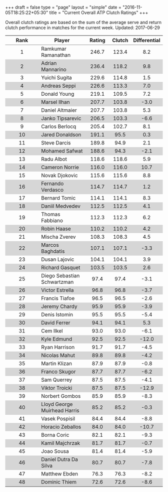 +++
draft = false
type = "page" 
layout = "simple"
date = "2016-11-05T18:25:22+05:30"
title = "Current Overall ATP Clutch Ratings"
+++


Overall clutch ratings are based on the sum of the average serve and return clutch performance in matches for the current week. Updated: 2017-06-29


<table class='gmisc_table' style='border-collapse: collapse; margin-top: 1em; margin-bottom: 1em;' >
<thead>
<tr>
<th style='border-bottom: 1px solid grey; border-top: 2px solid grey; text-align: center;'>Rank</th>
<th style='border-bottom: 1px solid grey; border-top: 2px solid grey; text-align: center;'>Player</th>
<th style='border-bottom: 1px solid grey; border-top: 2px solid grey; text-align: center;'>Rating</th>
<th style='border-bottom: 1px solid grey; border-top: 2px solid grey; text-align: center;'>Clutch</th>
<th style='border-bottom: 1px solid grey; border-top: 2px solid grey; text-align: center;'>Differential</th>
</tr>
</thead>
<tbody>
<tr>
<td style='width:40%; text-align: center;'>1</td>
<td style='width:40%; text-align: left;'>Ramkumar Ramanathan</td>
<td style='width:40%; text-align: center;'>246.7</td>
<td style='width:40%; text-align: center;'>123.4</td>
<td style='width:40%; text-align: center;'>8.2</td>
</tr>
<tr style='background-color: #d6d6d6;'>
<td style='width:40%; background-color: #d6d6d6; text-align: center;'>2</td>
<td style='width:40%; background-color: #d6d6d6; text-align: left;'>Adrian Mannarino</td>
<td style='width:40%; background-color: #d6d6d6; text-align: center;'>236.4</td>
<td style='width:40%; background-color: #d6d6d6; text-align: center;'>118.2</td>
<td style='width:40%; background-color: #d6d6d6; text-align: center;'>9.8</td>
</tr>
<tr>
<td style='width:40%; text-align: center;'>3</td>
<td style='width:40%; text-align: left;'>Yuichi Sugita</td>
<td style='width:40%; text-align: center;'>229.6</td>
<td style='width:40%; text-align: center;'>114.8</td>
<td style='width:40%; text-align: center;'>1.5</td>
</tr>
<tr style='background-color: #d6d6d6;'>
<td style='width:40%; background-color: #d6d6d6; text-align: center;'>4</td>
<td style='width:40%; background-color: #d6d6d6; text-align: left;'>Andreas Seppi</td>
<td style='width:40%; background-color: #d6d6d6; text-align: center;'>226.6</td>
<td style='width:40%; background-color: #d6d6d6; text-align: center;'>113.3</td>
<td style='width:40%; background-color: #d6d6d6; text-align: center;'>7.0</td>
</tr>
<tr>
<td style='width:40%; text-align: center;'>5</td>
<td style='width:40%; text-align: left;'>Donald Young</td>
<td style='width:40%; text-align: center;'>219.1</td>
<td style='width:40%; text-align: center;'>109.5</td>
<td style='width:40%; text-align: center;'>7.2</td>
</tr>
<tr style='background-color: #d6d6d6;'>
<td style='width:40%; background-color: #d6d6d6; text-align: center;'>6</td>
<td style='width:40%; background-color: #d6d6d6; text-align: left;'>Marsel Ilhan</td>
<td style='width:40%; background-color: #d6d6d6; text-align: center;'>207.7</td>
<td style='width:40%; background-color: #d6d6d6; text-align: center;'>103.8</td>
<td style='width:40%; background-color: #d6d6d6; text-align: center;'>-3.0</td>
</tr>
<tr>
<td style='width:40%; text-align: center;'>7</td>
<td style='width:40%; text-align: left;'>Daniel Altmaier</td>
<td style='width:40%; text-align: center;'>207.7</td>
<td style='width:40%; text-align: center;'>103.8</td>
<td style='width:40%; text-align: center;'>5.3</td>
</tr>
<tr style='background-color: #d6d6d6;'>
<td style='width:40%; background-color: #d6d6d6; text-align: center;'>8</td>
<td style='width:40%; background-color: #d6d6d6; text-align: left;'>Janko Tipsarevic</td>
<td style='width:40%; background-color: #d6d6d6; text-align: center;'>206.5</td>
<td style='width:40%; background-color: #d6d6d6; text-align: center;'>103.3</td>
<td style='width:40%; background-color: #d6d6d6; text-align: center;'>-6.6</td>
</tr>
<tr>
<td style='width:40%; text-align: center;'>9</td>
<td style='width:40%; text-align: left;'>Carlos Berlocq</td>
<td style='width:40%; text-align: center;'>205.4</td>
<td style='width:40%; text-align: center;'>102.7</td>
<td style='width:40%; text-align: center;'>8.1</td>
</tr>
<tr style='background-color: #d6d6d6;'>
<td style='width:40%; background-color: #d6d6d6; text-align: center;'>10</td>
<td style='width:40%; background-color: #d6d6d6; text-align: left;'>Jared Donaldson</td>
<td style='width:40%; background-color: #d6d6d6; text-align: center;'>191.1</td>
<td style='width:40%; background-color: #d6d6d6; text-align: center;'>95.5</td>
<td style='width:40%; background-color: #d6d6d6; text-align: center;'>0.3</td>
</tr>
<tr>
<td style='width:40%; text-align: center;'>11</td>
<td style='width:40%; text-align: left;'>Steve Darcis</td>
<td style='width:40%; text-align: center;'>189.8</td>
<td style='width:40%; text-align: center;'>94.9</td>
<td style='width:40%; text-align: center;'>2.1</td>
</tr>
<tr style='background-color: #d6d6d6;'>
<td style='width:40%; background-color: #d6d6d6; text-align: center;'>12</td>
<td style='width:40%; background-color: #d6d6d6; text-align: left;'>Mohamed Safwat</td>
<td style='width:40%; background-color: #d6d6d6; text-align: center;'>188.6</td>
<td style='width:40%; background-color: #d6d6d6; text-align: center;'>94.3</td>
<td style='width:40%; background-color: #d6d6d6; text-align: center;'>-2.1</td>
</tr>
<tr>
<td style='width:40%; text-align: center;'>13</td>
<td style='width:40%; text-align: left;'>Radu Albot</td>
<td style='width:40%; text-align: center;'>118.6</td>
<td style='width:40%; text-align: center;'>118.6</td>
<td style='width:40%; text-align: center;'>5.9</td>
</tr>
<tr style='background-color: #d6d6d6;'>
<td style='width:40%; background-color: #d6d6d6; text-align: center;'>14</td>
<td style='width:40%; background-color: #d6d6d6; text-align: left;'>Cameron Norrie</td>
<td style='width:40%; background-color: #d6d6d6; text-align: center;'>116.0</td>
<td style='width:40%; background-color: #d6d6d6; text-align: center;'>116.0</td>
<td style='width:40%; background-color: #d6d6d6; text-align: center;'>10.7</td>
</tr>
<tr>
<td style='width:40%; text-align: center;'>15</td>
<td style='width:40%; text-align: left;'>Novak Djokovic</td>
<td style='width:40%; text-align: center;'>115.6</td>
<td style='width:40%; text-align: center;'>115.6</td>
<td style='width:40%; text-align: center;'>8.8</td>
</tr>
<tr style='background-color: #d6d6d6;'>
<td style='width:40%; background-color: #d6d6d6; text-align: center;'>16</td>
<td style='width:40%; background-color: #d6d6d6; text-align: left;'>Fernando Verdasco</td>
<td style='width:40%; background-color: #d6d6d6; text-align: center;'>114.7</td>
<td style='width:40%; background-color: #d6d6d6; text-align: center;'>114.7</td>
<td style='width:40%; background-color: #d6d6d6; text-align: center;'>1.2</td>
</tr>
<tr>
<td style='width:40%; text-align: center;'>17</td>
<td style='width:40%; text-align: left;'>Bernard Tomic</td>
<td style='width:40%; text-align: center;'>114.1</td>
<td style='width:40%; text-align: center;'>114.1</td>
<td style='width:40%; text-align: center;'>8.3</td>
</tr>
<tr style='background-color: #d6d6d6;'>
<td style='width:40%; background-color: #d6d6d6; text-align: center;'>18</td>
<td style='width:40%; background-color: #d6d6d6; text-align: left;'>Daniil Medvedev</td>
<td style='width:40%; background-color: #d6d6d6; text-align: center;'>112.5</td>
<td style='width:40%; background-color: #d6d6d6; text-align: center;'>112.5</td>
<td style='width:40%; background-color: #d6d6d6; text-align: center;'>4.1</td>
</tr>
<tr>
<td style='width:40%; text-align: center;'>19</td>
<td style='width:40%; text-align: left;'>Thomas Fabbiano</td>
<td style='width:40%; text-align: center;'>112.3</td>
<td style='width:40%; text-align: center;'>112.3</td>
<td style='width:40%; text-align: center;'>6.2</td>
</tr>
<tr style='background-color: #d6d6d6;'>
<td style='width:40%; background-color: #d6d6d6; text-align: center;'>20</td>
<td style='width:40%; background-color: #d6d6d6; text-align: left;'>Robin Haase</td>
<td style='width:40%; background-color: #d6d6d6; text-align: center;'>110.2</td>
<td style='width:40%; background-color: #d6d6d6; text-align: center;'>110.2</td>
<td style='width:40%; background-color: #d6d6d6; text-align: center;'>4.2</td>
</tr>
<tr>
<td style='width:40%; text-align: center;'>21</td>
<td style='width:40%; text-align: left;'>Mischa Zverev</td>
<td style='width:40%; text-align: center;'>108.3</td>
<td style='width:40%; text-align: center;'>108.3</td>
<td style='width:40%; text-align: center;'>4.5</td>
</tr>
<tr style='background-color: #d6d6d6;'>
<td style='width:40%; background-color: #d6d6d6; text-align: center;'>22</td>
<td style='width:40%; background-color: #d6d6d6; text-align: left;'>Marcos Baghdatis</td>
<td style='width:40%; background-color: #d6d6d6; text-align: center;'>107.1</td>
<td style='width:40%; background-color: #d6d6d6; text-align: center;'>107.1</td>
<td style='width:40%; background-color: #d6d6d6; text-align: center;'>-3.3</td>
</tr>
<tr>
<td style='width:40%; text-align: center;'>23</td>
<td style='width:40%; text-align: left;'>Dusan Lajovic</td>
<td style='width:40%; text-align: center;'>104.1</td>
<td style='width:40%; text-align: center;'>104.1</td>
<td style='width:40%; text-align: center;'>3.9</td>
</tr>
<tr style='background-color: #d6d6d6;'>
<td style='width:40%; background-color: #d6d6d6; text-align: center;'>24</td>
<td style='width:40%; background-color: #d6d6d6; text-align: left;'>Richard Gasquet</td>
<td style='width:40%; background-color: #d6d6d6; text-align: center;'>103.5</td>
<td style='width:40%; background-color: #d6d6d6; text-align: center;'>103.5</td>
<td style='width:40%; background-color: #d6d6d6; text-align: center;'>2.6</td>
</tr>
<tr>
<td style='width:40%; text-align: center;'>25</td>
<td style='width:40%; text-align: left;'>Diego Sebastian Schwartzman</td>
<td style='width:40%; text-align: center;'>97.4</td>
<td style='width:40%; text-align: center;'>97.4</td>
<td style='width:40%; text-align: center;'>-3.1</td>
</tr>
<tr style='background-color: #d6d6d6;'>
<td style='width:40%; background-color: #d6d6d6; text-align: center;'>26</td>
<td style='width:40%; background-color: #d6d6d6; text-align: left;'>Victor Estrella</td>
<td style='width:40%; background-color: #d6d6d6; text-align: center;'>96.8</td>
<td style='width:40%; background-color: #d6d6d6; text-align: center;'>96.8</td>
<td style='width:40%; background-color: #d6d6d6; text-align: center;'>-3.7</td>
</tr>
<tr>
<td style='width:40%; text-align: center;'>27</td>
<td style='width:40%; text-align: left;'>Francis Tiafoe</td>
<td style='width:40%; text-align: center;'>96.5</td>
<td style='width:40%; text-align: center;'>96.5</td>
<td style='width:40%; text-align: center;'>-2.6</td>
</tr>
<tr style='background-color: #d6d6d6;'>
<td style='width:40%; background-color: #d6d6d6; text-align: center;'>28</td>
<td style='width:40%; background-color: #d6d6d6; text-align: left;'>Jeremy Chardy</td>
<td style='width:40%; background-color: #d6d6d6; text-align: center;'>95.9</td>
<td style='width:40%; background-color: #d6d6d6; text-align: center;'>95.9</td>
<td style='width:40%; background-color: #d6d6d6; text-align: center;'>-3.9</td>
</tr>
<tr>
<td style='width:40%; text-align: center;'>29</td>
<td style='width:40%; text-align: left;'>Denis Istomin</td>
<td style='width:40%; text-align: center;'>95.5</td>
<td style='width:40%; text-align: center;'>95.5</td>
<td style='width:40%; text-align: center;'>-5.4</td>
</tr>
<tr style='background-color: #d6d6d6;'>
<td style='width:40%; background-color: #d6d6d6; text-align: center;'>30</td>
<td style='width:40%; background-color: #d6d6d6; text-align: left;'>David Ferrer</td>
<td style='width:40%; background-color: #d6d6d6; text-align: center;'>94.1</td>
<td style='width:40%; background-color: #d6d6d6; text-align: center;'>94.1</td>
<td style='width:40%; background-color: #d6d6d6; text-align: center;'>5.3</td>
</tr>
<tr>
<td style='width:40%; text-align: center;'>31</td>
<td style='width:40%; text-align: left;'>Cem Ilkel</td>
<td style='width:40%; text-align: center;'>93.0</td>
<td style='width:40%; text-align: center;'>93.0</td>
<td style='width:40%; text-align: center;'>-6.1</td>
</tr>
<tr style='background-color: #d6d6d6;'>
<td style='width:40%; background-color: #d6d6d6; text-align: center;'>32</td>
<td style='width:40%; background-color: #d6d6d6; text-align: left;'>Kyle Edmund</td>
<td style='width:40%; background-color: #d6d6d6; text-align: center;'>92.5</td>
<td style='width:40%; background-color: #d6d6d6; text-align: center;'>92.5</td>
<td style='width:40%; background-color: #d6d6d6; text-align: center;'>-12.0</td>
</tr>
<tr>
<td style='width:40%; text-align: center;'>33</td>
<td style='width:40%; text-align: left;'>Ryan Harrison</td>
<td style='width:40%; text-align: center;'>91.7</td>
<td style='width:40%; text-align: center;'>91.7</td>
<td style='width:40%; text-align: center;'>-4.5</td>
</tr>
<tr style='background-color: #d6d6d6;'>
<td style='width:40%; background-color: #d6d6d6; text-align: center;'>34</td>
<td style='width:40%; background-color: #d6d6d6; text-align: left;'>Nicolas Mahut</td>
<td style='width:40%; background-color: #d6d6d6; text-align: center;'>89.8</td>
<td style='width:40%; background-color: #d6d6d6; text-align: center;'>89.8</td>
<td style='width:40%; background-color: #d6d6d6; text-align: center;'>-4.2</td>
</tr>
<tr>
<td style='width:40%; text-align: center;'>35</td>
<td style='width:40%; text-align: left;'>Martin Klizan</td>
<td style='width:40%; text-align: center;'>87.9</td>
<td style='width:40%; text-align: center;'>87.9</td>
<td style='width:40%; text-align: center;'>-0.8</td>
</tr>
<tr style='background-color: #d6d6d6;'>
<td style='width:40%; background-color: #d6d6d6; text-align: center;'>36</td>
<td style='width:40%; background-color: #d6d6d6; text-align: left;'>Franco Skugor</td>
<td style='width:40%; background-color: #d6d6d6; text-align: center;'>87.7</td>
<td style='width:40%; background-color: #d6d6d6; text-align: center;'>87.7</td>
<td style='width:40%; background-color: #d6d6d6; text-align: center;'>-6.2</td>
</tr>
<tr>
<td style='width:40%; text-align: center;'>37</td>
<td style='width:40%; text-align: left;'>Sam Querrey</td>
<td style='width:40%; text-align: center;'>87.5</td>
<td style='width:40%; text-align: center;'>87.5</td>
<td style='width:40%; text-align: center;'>-4.1</td>
</tr>
<tr style='background-color: #d6d6d6;'>
<td style='width:40%; background-color: #d6d6d6; text-align: center;'>38</td>
<td style='width:40%; background-color: #d6d6d6; text-align: left;'>Viktor Troicki</td>
<td style='width:40%; background-color: #d6d6d6; text-align: center;'>87.5</td>
<td style='width:40%; background-color: #d6d6d6; text-align: center;'>87.5</td>
<td style='width:40%; background-color: #d6d6d6; text-align: center;'>-12.9</td>
</tr>
<tr>
<td style='width:40%; text-align: center;'>39</td>
<td style='width:40%; text-align: left;'>Norbert Gombos</td>
<td style='width:40%; text-align: center;'>85.9</td>
<td style='width:40%; text-align: center;'>85.9</td>
<td style='width:40%; text-align: center;'>-8.3</td>
</tr>
<tr style='background-color: #d6d6d6;'>
<td style='width:40%; background-color: #d6d6d6; text-align: center;'>40</td>
<td style='width:40%; background-color: #d6d6d6; text-align: left;'>Lloyd George Muirhead Harris</td>
<td style='width:40%; background-color: #d6d6d6; text-align: center;'>85.2</td>
<td style='width:40%; background-color: #d6d6d6; text-align: center;'>85.2</td>
<td style='width:40%; background-color: #d6d6d6; text-align: center;'>-0.3</td>
</tr>
<tr>
<td style='width:40%; text-align: center;'>41</td>
<td style='width:40%; text-align: left;'>Vasek Pospisil</td>
<td style='width:40%; text-align: center;'>84.4</td>
<td style='width:40%; text-align: center;'>84.4</td>
<td style='width:40%; text-align: center;'>-8.8</td>
</tr>
<tr style='background-color: #d6d6d6;'>
<td style='width:40%; background-color: #d6d6d6; text-align: center;'>42</td>
<td style='width:40%; background-color: #d6d6d6; text-align: left;'>Horacio Zeballos</td>
<td style='width:40%; background-color: #d6d6d6; text-align: center;'>84.0</td>
<td style='width:40%; background-color: #d6d6d6; text-align: center;'>84.0</td>
<td style='width:40%; background-color: #d6d6d6; text-align: center;'>-10.7</td>
</tr>
<tr>
<td style='width:40%; text-align: center;'>43</td>
<td style='width:40%; text-align: left;'>Borna Coric</td>
<td style='width:40%; text-align: center;'>82.1</td>
<td style='width:40%; text-align: center;'>82.1</td>
<td style='width:40%; text-align: center;'>-9.3</td>
</tr>
<tr style='background-color: #d6d6d6;'>
<td style='width:40%; background-color: #d6d6d6; text-align: center;'>44</td>
<td style='width:40%; background-color: #d6d6d6; text-align: left;'>Kamil Majchrzak</td>
<td style='width:40%; background-color: #d6d6d6; text-align: center;'>81.7</td>
<td style='width:40%; background-color: #d6d6d6; text-align: center;'>81.7</td>
<td style='width:40%; background-color: #d6d6d6; text-align: center;'>-0.7</td>
</tr>
<tr>
<td style='width:40%; text-align: center;'>45</td>
<td style='width:40%; text-align: left;'>Joao Sousa</td>
<td style='width:40%; text-align: center;'>81.4</td>
<td style='width:40%; text-align: center;'>81.4</td>
<td style='width:40%; text-align: center;'>-5.9</td>
</tr>
<tr style='background-color: #d6d6d6;'>
<td style='width:40%; background-color: #d6d6d6; text-align: center;'>46</td>
<td style='width:40%; background-color: #d6d6d6; text-align: left;'>Daniel Dutra Da Silva</td>
<td style='width:40%; background-color: #d6d6d6; text-align: center;'>80.7</td>
<td style='width:40%; background-color: #d6d6d6; text-align: center;'>80.7</td>
<td style='width:40%; background-color: #d6d6d6; text-align: center;'>-7.8</td>
</tr>
<tr>
<td style='width:40%; text-align: center;'>47</td>
<td style='width:40%; text-align: left;'>Matthew Ebden</td>
<td style='width:40%; text-align: center;'>76.3</td>
<td style='width:40%; text-align: center;'>76.3</td>
<td style='width:40%; text-align: center;'>-8.2</td>
</tr>
<tr style='background-color: #d6d6d6;'>
<td style='width:40%; background-color: #d6d6d6; border-bottom: 2px solid grey; text-align: center;'>48</td>
<td style='width:40%; background-color: #d6d6d6; border-bottom: 2px solid grey; text-align: left;'>Dominic Thiem</td>
<td style='width:40%; background-color: #d6d6d6; border-bottom: 2px solid grey; text-align: center;'>72.6</td>
<td style='width:40%; background-color: #d6d6d6; border-bottom: 2px solid grey; text-align: center;'>72.6</td>
<td style='width:40%; background-color: #d6d6d6; border-bottom: 2px solid grey; text-align: center;'>-8.6</td>
</tr>
</tbody>
</table>
